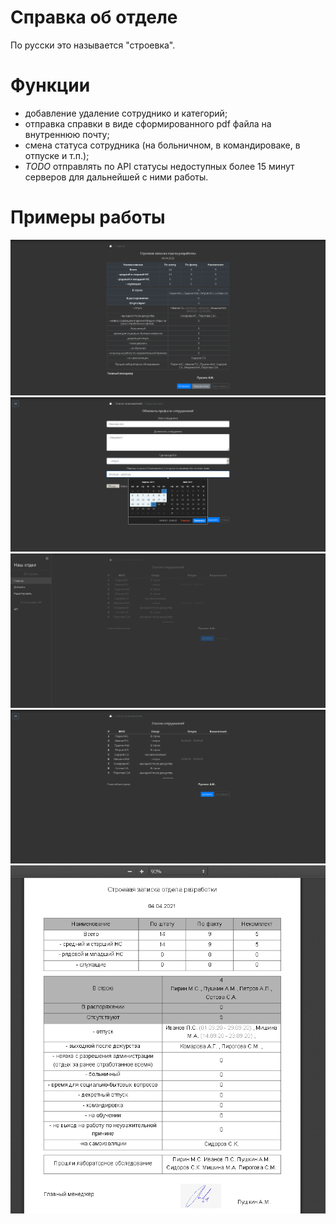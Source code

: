 # Справка об отделе
По русски это называется "строевка".

# Функции
- добавление удаление сотруднико и категорий;
- отправка справки в виде сформированного pdf файла на внутреннюю почту;
- смена статуса сотрудника (на больничном, в командироваке, в отпуске и т.п.);
- *TODO* отправлять по API статусы недоступных более 15 минут серверов для дальнейшей с ними работы.

# Примеры работы
![Иллюстрация1 к проекту](image_preview/home.png?raw=true)
![Иллюстрация2 к проекту](image_preview/edit_user.png)
![Иллюстрация3 к проекту](image_preview/tab.png)
![Иллюстрация4 к проекту](image_preview/list_users.png)
![Иллюстрация5 к проекту](image_preview/gen_pdf.png)